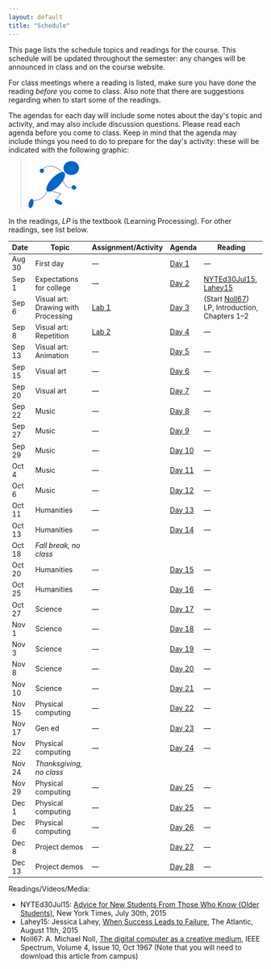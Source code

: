 ```yaml
---
layout: default
title: "Schedule"
---
```


This page lists the schedule topics and readings for the course.  This schedule will be updated throughout the semester: any changes will be announced in class and on the course website.

For class meetings where a reading is listed, make sure you have done the reading *before* you come to class.  Also note that there are suggestions regarding when to start some of the readings.

The agendas for each day will include some notes about the day's topic and activity, and may also include discussion questions.  Please read each agenda before you come to class.  Keep in mind that the agenda may include things you need to do to prepare for the day's activity: these will be indicated with the following graphic:

> <a href="https://www.youtube.com/watch?v=J8Ofr0IKiZg"><img src="agenda/img/getready.png" alt="Get ready!"></a>

In the readings, *LP* is the textbook (Learning Processing).  For other readings, see list below.

Date | Topic | Assignment/Activity | Agenda | Reading
---- | ----- | ------------------- | -------| -------
Aug 30 | First day | &mdash; | [Day 1](agenda/day01.html) | &mdash;
Sep 1 | Expectations for college | &mdash; | [Day 2](agenda/day02.html) | [NYTEd30Jul15](http://www.nytimes.com/2015/08/02/education/edlife/advice-for-new-students-from-those-who-know-old-students.html), [Lahey15](http://www.theatlantic.com/education/archive/2015/08/when-success-leads-to-failure/400925/)
Sep 6 | Visual art: Drawing with Processing | [Lab 1](labs/lab01.html) | [Day 3](agenda/day03.html) | (Start [Noll67](http://ieeexplore.ieee.org/xpl/articleDetails.jsp?arnumber=5217127))<br> LP, Introduction, Chapters 1&ndash;2
Sep 8 | Visual art: Repetition | [Lab 2](labs/lab02.html) | [Day 4](agenda/day04.html) | &mdash;
Sep 13 | Visual art: Animation | &mdash; | [Day 5](agenda/day05.html) | &mdash;
Sep 15 | Visual art | &mdash; | [Day 6](agenda/day06.html) | &mdash;
Sep 20 | Visual art | &mdash; | [Day 7](agenda/day07.html) | &mdash;
Sep 22 | Music | &mdash; | [Day 8](agenda/day08.html) | &mdash;
Sep 27 | Music | &mdash; | [Day 9](agenda/day09.html) | &mdash;
Sep 29 | Music | &mdash; | [Day 10](agenda/day10.html) | &mdash;
Oct 4 | Music | &mdash; | [Day 11](agenda/day11.html) | &mdash;
Oct 6 | Music | &mdash; | [Day 12](agenda/day12.html) | &mdash;
Oct 11 | Humanities | &mdash; | [Day 13](agenda/day13.html) | &mdash;
Oct 13 | Humanities | &mdash; | [Day 14](agenda/day14.html) | &mdash;
Oct 18 | *Fall break, no class*
Oct 20 | Humanities | &mdash; | [Day 15](agenda/day15.html) | &mdash;
Oct 25 | Humanities | &mdash; | [Day 16](agenda/day16.html) | &mdash;
Oct 27 | Science | &mdash; | [Day 17](agenda/day17.html) | &mdash;
Nov 1 | Science | &mdash; | [Day 18](agenda/day18.html) | &mdash;
Nov 3 | Science | &mdash; | [Day 19](agenda/day19.html) | &mdash;
Nov 8 | Science | &mdash; | [Day 20](agenda/day20.html) | &mdash;
Nov 10 | Science | &mdash; | [Day 21](agenda/day21.html) | &mdash;
Nov 15 | Physical computing | &mdash; | [Day 22](agenda/day22.html) | &mdash;
Nov 17 | Gen ed | &mdash; | [Day 23](agenda/day23.html) | &mdash;
Nov 22 | Physical computing | &mdash; | [Day 24](agenda/day24.html) | &mdash;
Nov 24 | *Thanksgiving, no class*
Nov 29 | Physical computing | &mdash; | [Day 25](agenda/day25.html) | &mdash;
Dec 1 | Physical computing | &mdash; | [Day 25](agenda/day25.html) | &mdash;
Dec 6 | Physical computing | &mdash; | [Day 26](agenda/day26.html) | &mdash;
Dec 8 | Project demos | &mdash; | [Day 27](agenda/day27.html) | &mdash;
Dec 13 | Project demos | &mdash; | [Day 28](agenda/day28.html) | &mdash;

Readings/Videos/Media:

* NYTEd30Jul15: [Advice for New Students From Those Who Know (Older Students)](http://www.nytimes.com/2015/08/02/education/edlife/advice-for-new-students-from-those-who-know-old-students.html), New York Times, July 30th, 2015
* Lahey15: Jessica Lahey, [When Success Leads to Failure](http://www.theatlantic.com/education/archive/2015/08/when-success-leads-to-failure/400925/), The Atlantic, August 11th, 2015
* Noll67: A. Michael Noll, [The digital computer as a creative medium](http://ieeexplore.ieee.org/xpl/articleDetails.jsp?arnumber=5217127), IEEE Spectrum, Volume 4, Issue 10, Oct 1967 (Note that you will need to download this article from campus)

<!--
* ShiffmanNOCCh8: Daniel Shiffman, [The Nature of Code, Chapter 8](http://natureofcode.com/book/chapter-8-fractals/)
* IAMUSDocumentary: [IAMUS / MELOMICS documentary](https://www.youtube.com/watch?v=ETGDbWvWCbM)
* Guardian1Jul12: [Iamus, classical music's computer composer, live from Malaga](http://www.theguardian.com/music/2012/jul/01/iamus-computer-composes-classical-music), Philip Ball, in The Guardian, July 1st, 2012
* 0musicPlaylist: [0music](https://www.youtube.com/watch?v=SxvV5zn7e9s)
* NYTArts17Nov10: [Digital Keys for Unlocking the Humanities’ Riches](http://www.nytimes.com/2010/11/17/arts/17digital.html), New York Times, Nov 17th, 2010
* MichelAidenTEDJul2011: [What we learned from 5 million books](https://www.ted.com/talks/what_we_learned_from_5_million_books?language=en#t-512521), TEDxBoston 2011
* GenNext: [Gen Next at York College](http://www.ycp.edu/academics/gen-next/)
* MakerMovement: [The Maker Movement](http://www.mitpressjournals.org/doi/pdf/10.1162/INOV_a_00135), Dale Dougherty, Innovations, Volume 7, Number 3, Summer 2012
* DIYRevolution: [The 'maker movement' creates D.I.Y. revolution](http://www.csmonitor.com/Technology/2014/0706/The-maker-movement-creates-D.I.Y.-revolution), Noelle Swan, The Christian Science Monitor, July 6, 2014
* MakingIt: [Making It: Pick up a spot welder and join the revolution](http://www.newyorker.com/magazine/2014/01/13/making-it-2), Evgeny Morozov, The New Yorker, January 13th, 2014
* FourEthicalIssues: [Four Ethical Issues of the Information Age](http://ycp.summon.serialssolutions.com/#!/search?bookMark=ePnHCXMwXV3NCsIwDC7iwSk-gZeCN6GHpl27HUUUH0DPpT_rQYYK7v0x6TYEzy0hlDZfkn5J1mzriZv9HEoNV1qwCqQB0eJVWlK-wxr06Bq1ms2lxICiYocLHh0vHG_f83HyHH9ljpL4VJhDivIjVcLfL-fb6SqmaQHiQV3PhAHwOZkArY6IoqHRKsUaOgoA25DAtoi1AfHc1CoGmWNuYl1n8FpB1l2nNmw3yp1tskt97yTZdksztfZ_qz5QMiIOH1dgkn68frsKt9G9x44RDj1tIlw7wOdilfoCnLJSKQ), Richard O. Mason, MIS Quarterly, Volume 10, Number 1, 1986. (You will need to be connected to the YCP network to access this article.)
-->

<!-- vim:set wrap: ­-->
<!-- vim:set linebreak: -->
<!-- vim:set nolist: -->
